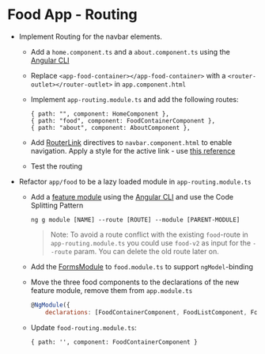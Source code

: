 # Food App - Routing

- Implement Routing for the navbar elements.

    - Add a `home.component.ts` and a `about.component.ts` using the [Angular CLI](https://angular.io/cli/generate#component-command)
    
    - Replace `<app-food-container></app-food-container>` with a `<router-outlet></router-outlet>` in `app.component.html`
    
    - Implement `app-routing.module.ts` and add the following routes: 

        ```
        { path: "", component: HomeComponent },
        { path: "food", component: FoodContainerComponent },
        { path: "about", component: AboutComponent },
        ```
    - Add [RouterLink](https://angular.io/api/router/RouterLink) directives to `navbar.component.html` to enable navigation. Apply a style for the active link - use [this reference](https://github.com/arambazamba/ng-dev/blob/main/Demos/04-Routing/Routing/src/app/shared/navbar/navbar.component.ts)

    - Test the routing

- Refactor `app/food` to be a lazy loaded module in `app-routing.module.ts`    
    
    - Add a [feature module](https://angular.io/guide/feature-modules) using the [Angular CLI](https://angular.io/cli/generate#module-command) and 
    use the Code Splitting Pattern 

        ```
        ng g module [NAME] --route [ROUTE] --module [PARENT-MODULE]
        ```

        >Note: To avoid a route conflict with the existing `food`-route in `app-routing.module.ts` you could use `food-v2` as input for the `--route` param. You can delete the old route later on.

    - Add the [FormsModule](https://angular.io/api/forms/FormsModule) to `food.module.ts` to support `ngModel`-binding

    - Move the three food components to the declarations of the new feature module, remove them from `app.module.ts`

        ```javascript
        @NgModule({
            declarations: [FoodContainerComponent, FoodListComponent, FoodEditComponent],
        ```    
    - Update `food-routing.module.ts`:

        ```
        { path: '', component: FoodContainerComponent }        
        ```        